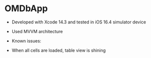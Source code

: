 # OMDbApp

- Developed with Xcode 14.3 and tested in iOS 16.4 simulator device
- Used MVVM architecture

- Known issues: 

- When all cells are loaded, table view is shining
